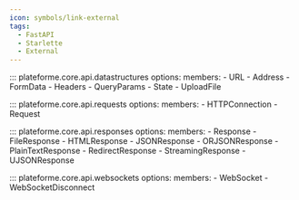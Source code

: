 ```yaml
---
icon: symbols/link-external
tags:
  - FastAPI
  - Starlette
  - External
---
```


::: plateforme.core.api.datastructures
    options:
      members:
        - URL
        - Address
        - FormData
        - Headers
        - QueryParams
        - State
        - UploadFile

::: plateforme.core.api.requests
    options:
      members:
        - HTTPConnection
        - Request

::: plateforme.core.api.responses
    options:
      members:
        - Response
        - FileResponse
        - HTMLResponse
        - JSONResponse
        - ORJSONResponse
        - PlainTextResponse
        - RedirectResponse
        - StreamingResponse
        - UJSONResponse

::: plateforme.core.api.websockets
    options:
      members:
        - WebSocket
        - WebSocketDisconnect
